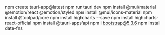 npm create tauri-app@latest
npm run tauri dev
npm install @mui/material @emotion/react @emotion/styled
npm install @mui/icons-material
npm install @toolpad/core
npm install highcharts --save
npm install highcharts-react-official
npm install @tauri-apps/api
npm i bootstrap@5.3.6
npm install date-fns
